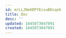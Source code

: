 ```yaml
---
id: mrLLJNeKDPYEcxuBDsqek
title: Doc
desc: ''
updated: 1645073047091
created: 1645073047091
---
```


